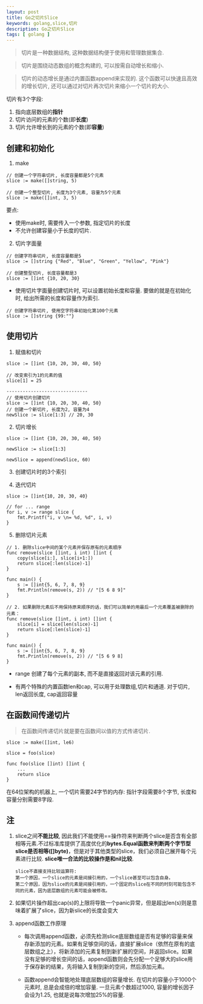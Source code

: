 ```yaml
---
layout: post
title: Go之切片Slice
keywords: golang,slice,切片
description: Go之切片Slice
tags: [ golang ]
---
```


> 切片是一种数据结构, 这种数据结构便于使用和管理数据集合.

> 切片是围绕动态数组的概念构建的, 可以按需自动增长和缩小.

> 切片的动态增长是通过内置函数append来实现的. 这个函数可以快速且高效的增长切片, 还可以通过对切片再次切片来缩小一个切片的大小.

切片有3个字段: 

1. 指向底层数组的**指针**
2. 切片访问的元素的个数(即**长度**)
3. 切片允许增长到的元素的个数(即**容量**)


## 创建和初始化

1. make
```
// 创建一个字符串切片, 长度容量都是5个元素
slice := make([]string, 5)

// 创建一个整型切片, 长度为3个元素, 容量为5个元素
slice := make([]int, 3, 5)
```

要点:
* 使用make时, 需要传入一个参数, 指定切片的长度
* 不允许创建容量小于长度的切片.

2. 切片字面量

```
// 创建字符串切片, 长度容量都是5
slice := []string {"Red", "Blue", "Green", "Yellow", "Pink"}

// 创建整型切片, 长度容量都是3
slice := []int {10, 20, 30}
```
* 使用切片字面量创建切片时, 可以设置初始长度和容量. 要做的就是在初始化时, 给出所需的长度和容量作为索引.
```
// 创建字符串切片, 使用空字符串初始化第100个元素
slice := []string {99:""}
```

## 使用切片

1. 赋值和切片
```
slice := []int {10, 20, 30, 40, 50}

// 改变索引为1的元素的值
slice[1] = 25

------------------------------
// 使用切片创建切片
slice := []int {10, 20, 30, 40, 50}
// 创建一个新切片, 长度为2, 容量为4
newSlice := slice[1:3] // 20, 30
```

2. 切片增长

```
slice := []int {10, 20, 30, 40, 50}

newSlice := slice[1:3]

newSlice = append(newSlice, 60)
```

3. 创建切片时的3个索引



4. 迭代切片
```
slice := []int{10, 20, 30, 40}

// for ... range
for i, v := range slice {
    fmt.Printf("i, v \n= %d, %d", i, v)
}
```

5. 删除切片元素
```
// 1. 删除slice中间的某个元素并保存原有的元素顺序
func remove(slice []int, i int) []int {
    copy(slice[i:], slice[i+1:])
    return slice[:len(slice)-1]
}

func main() {
    s := []int{5, 6, 7, 8, 9}
    fmt.Println(remove(s, 2)) // "[5 6 8 9]"
}

// 2. 如果删除元素后不用保持原来顺序的话，我们可以简单的用最后一个元素覆盖被删除的元素：
func remove(slice []int, i int) []int {
    slice[i] = slice[len(slice)-1]
    return slice[:len(slice)-1]
}

func main() {
    s := []int{5, 6, 7, 8, 9}
    fmt.Println(remove(s, 2)) // "[5 6 9 8]
}
```

* range 创建了每个元素的副本, 而不是直接返回对该元素的引用.

* 有两个特殊的内置函数len和cap, 可以用于处理数组,切片和通道. 对于切片, len返回长度, cap返回容量


## 在函数间传递切片
> 在函数间传递切片就是要在函数间以值的方式传递切片.

```
slice := make([]int, le6)

slice = foo(slice)

func foo(slice []int) []int {
    ...
    return slice
}
```
在64位架构的机器上, 一个切片需要24字节的内存: 指针字段需要8个字节, 长度和容量分别需要8字段.


## 注
1. slice之间**不能比较**, 因此我们不能使用==操作符来判断两个slice是否含有全部相等元素.不过标准库提供了高度优化的**bytes.Equal函数来判断两个字节型slice是否相等([]byte)**，但是对于其他类型的slice，我们必须自己展开每个元素进行比较. **slice唯一合法的比较操作是和nil比较**.
    ```
    slice不直接支持比较运算符: 
    第一个原因，一个slice的元素是间接引用的，一个slice甚至可以包含自身。
    第二个原因，因为slice的元素是间接引用的，一个固定的slice在不同的时刻可能包含不同的元素，因为底层数组的元素可能会被修改。
    ```

2. 如果切片操作超出cap(s)的上限将导致一个panic异常，但是超出len(s)则是意味着扩展了slice，因为新slice的长度会变大


3. append函数工作原理

    * 每次调用append函数，必须先检测slice底层数组是否有足够的容量来保存新添加的元素。如果有足够空间的话，直接扩展slice（依然在原有的底层数组之上），将新添加的元素复制到新扩展的空间，并返回slice。如果没有足够的增长空间的话，append函数则会先分配一个足够大的slice用于保存新的结果，先将输入复制到新的空间，然后添加元素。
    
    * 函数append会智能地处理底层数组的容量增长. 在切片的容量小于1000个元素时, 总是会成倍的增加容量. 一旦元素个数超过1000, 容量的增长因子会设为1.25, 也就是说每次增加25%的容量.